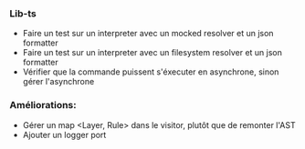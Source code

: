 ### Lib-ts

- Faire un test sur un interpreter avec un mocked resolver et un json formatter
- Faire un test sur un interpreter avec un filesystem resolver et un json formatter
- Vérifier que la commande puissent s'éxecuter en asynchrone, sinon gérer l'asynchrone

### Améliorations:

- Gérer un map <Layer, Rule> dans le visitor, plutôt que de remonter l'AST
- Ajouter un logger port
